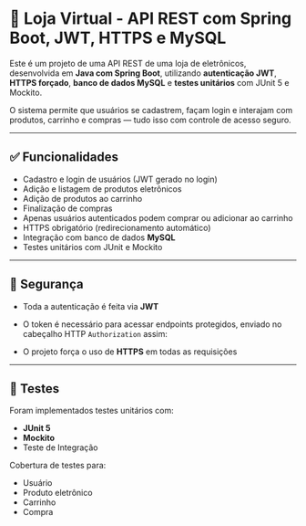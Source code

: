 # 🛒 Loja Virtual - API REST com Spring Boot, JWT, HTTPS e MySQL

Este é um projeto de uma API REST de uma loja de eletrônicos, desenvolvida em **Java com Spring Boot**, utilizando **autenticação JWT**, **HTTPS forçado**, **banco de dados MySQL** e **testes unitários** com JUnit 5 e Mockito.

O sistema permite que usuários se cadastrem, façam login e interajam com produtos, carrinho e compras — tudo isso com controle de acesso seguro.

---

## ✅ Funcionalidades

- Cadastro e login de usuários (JWT gerado no login)  
- Adição e listagem de produtos eletrônicos  
- Adição de produtos ao carrinho  
- Finalização de compras  
- Apenas usuários autenticados podem comprar ou adicionar ao carrinho  
- HTTPS obrigatório (redirecionamento automático)  
- Integração com banco de dados **MySQL**  
- Testes unitários com JUnit e Mockito  

---

## 🔐 Segurança

- Toda a autenticação é feita via **JWT**  
- O token é necessário para acessar endpoints protegidos, enviado no cabeçalho HTTP `Authorization` assim:


- O projeto força o uso de **HTTPS** em todas as requisições  

---

## 🧪 Testes

Foram implementados testes unitários com:

- **JUnit 5**  
- **Mockito**
- Teste de Integração

Cobertura de testes para:  
- Usuário  
- Produto eletrônico  
- Carrinho  
- Compra  
